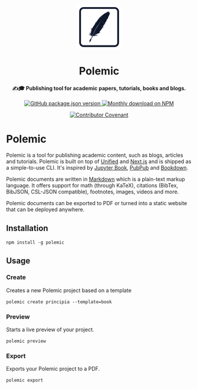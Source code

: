 <div align="center">
<img height="120" src="./docs/_media/logo-192x192.png" alt=""/>
</div>

<h1 align="center">
Polemic
</h1>

<h4 align="center">
✍️🎓 Publishing tool for academic papers, tutorials, books and blogs.
</h4>

<div align="center">
  <a href="https://www.npmjs.org/package/polemic">
    <img alt="GitHub package.json version" src="https://img.shields.io/github/package-json/v/devtastic-org/polemic?label=npm&logo=npm">
  </a>
  <a href="https://www.npmjs.org/package/polemic">
    <img src="https://img.shields.io/npm/dm/polemic.svg" alt="Monthly download on NPM" />
  </a>

[![Contributor Covenant](https://img.shields.io/badge/Contributor%20Covenant-2.1-4baaaa.svg)](CODE_OF_CODNDUCT.md)
</div>


# Polemic

Polemic is a tool for publishing academic content, such as blogs, articles and tutorials.
Polemic is built on top of [Unified](https://unifiedjs.com/) and [Next.js](https://nextjs.org/) and is shipped as a simple-to-use CLI.
It's inspired by [Jupyter Book](https://jupyterbook.org), [PubPub](https://www.pubpub.org/) and [Bookdown](https://bookdown.org/).

Polemic documents are written in [Markdown](https://www.markdownguide.org) which is a plain-text markup language.
It offers support for math (through KaTeX), citations (BibTex, BibJSON, CSL-JSON compatible), footnotes, images, videos and more.

Polemic documents can be exported to PDF or turned into a static website that can be deployed anywhere.


## Installation
```shell
npm install -g polemic
```

## Usage

### Create

Creates a new Polemic project based on a template

```shell
polemic create principia --template=book
```

### Preview

Starts a live preview of your project.

```shell
polemic preview
```

### Export

Exports your Polemic project to a PDF.

```shell
polemic export
```
